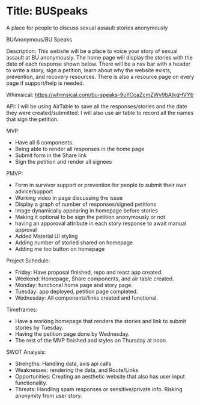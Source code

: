 # Title: BUSpeaks

A place for people to discuss sexual assault stories anonymously

BUAnonymous/BU Speaks

Description: This website will be a place to voice your story of sexual assault at BU anonymously. The home page will display the stories with the date of each response shown below. There will be a nav bar with a header to write a story, sign a petition, learn about why the website exists, prevention, and recovery resources. There is also a resource page on every page if support/help is needed.

Whimsical: https://whimsical.com/bu-speaks-9uYCcaZcmZWv9bAtkgHVYb

API: I will be using AirTable to save all the responses/stories and the date they were created/submitted. I will also use air table to record all the names that sign the petition.

MVP: 
- Have all 6 components.
- Being able to render all responses in the home page 
- Submit form in the Share link
- Sign the petition and render all signees

PMVP: 
- Form in survivor support or prevention for people to submit their own advice/support 
- Working video in page discussing the issue
- Display a graph of number of responses/signed petitions
- Image dynamically appearing in homepage before stories
- Making it optional to be sign the petition anonymously or not
- having an apporoval attribute in each story response to await manual approval
- Added Material UI styling
- Adding number of storied shared on homepage
- Adding me too button on homepage


Project Schedule: 
- Friday: Have proposal finished, repo and react app created.
- Weekend: Homepage, Share components, and air table created.
- Monday: functional home page and story page.
- Tuesday: app deployed, petition page completed.
- Wednesday: All components/links created and functional.

Timeframes:
- Have a working homepage that renders the stories and link to submit stories by Tuesday.
- Having the petition page done by Wednesday.
- The rest of the MVP finished and styles on Thursday at noon.


SWOT Analysis:
- Strengths: Handling data, axis api calls
- Weaknesses: rendering the data, and Route/Links
- Opportunities: Creating an aesthetic website that also has user input functionality.
- Threats: Handling spam responses or sensitive/private info. Risking anonymity from user story.
